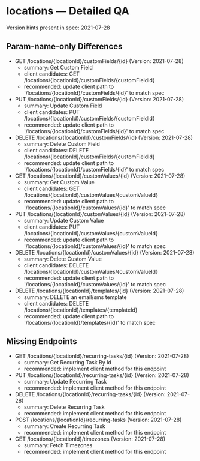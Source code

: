 # locations — Detailed QA

Version hints present in spec: 2021-07-28

## Param-name-only Differences
- GET /locations/{locationId}/customFields/{id} (Version: 2021-07-28)
  - summary: Get Custom Field
  - client candidates: GET /locations/{locationId}/customFields/{customFieldId}
  - recommended: update client path to '/locations/{locationId}/customFields/{id}' to match spec
- PUT /locations/{locationId}/customFields/{id} (Version: 2021-07-28)
  - summary: Update Custom Field
  - client candidates: PUT /locations/{locationId}/customFields/{customFieldId}
  - recommended: update client path to '/locations/{locationId}/customFields/{id}' to match spec
- DELETE /locations/{locationId}/customFields/{id} (Version: 2021-07-28)
  - summary: Delete Custom Field
  - client candidates: DELETE /locations/{locationId}/customFields/{customFieldId}
  - recommended: update client path to '/locations/{locationId}/customFields/{id}' to match spec
- GET /locations/{locationId}/customValues/{id} (Version: 2021-07-28)
  - summary: Get Custom Value
  - client candidates: GET /locations/{locationId}/customValues/{customValueId}
  - recommended: update client path to '/locations/{locationId}/customValues/{id}' to match spec
- PUT /locations/{locationId}/customValues/{id} (Version: 2021-07-28)
  - summary: Update Custom Value
  - client candidates: PUT /locations/{locationId}/customValues/{customValueId}
  - recommended: update client path to '/locations/{locationId}/customValues/{id}' to match spec
- DELETE /locations/{locationId}/customValues/{id} (Version: 2021-07-28)
  - summary: Delete Custom Value
  - client candidates: DELETE /locations/{locationId}/customValues/{customValueId}
  - recommended: update client path to '/locations/{locationId}/customValues/{id}' to match spec
- DELETE /locations/{locationId}/templates/{id} (Version: 2021-07-28)
  - summary: DELETE an email/sms template
  - client candidates: DELETE /locations/{locationId}/templates/{templateId}
  - recommended: update client path to '/locations/{locationId}/templates/{id}' to match spec

## Missing Endpoints
- GET /locations/{locationId}/recurring-tasks/{id} (Version: 2021-07-28)
  - summary: Get Recurring Task By Id
  - recommended: implement client method for this endpoint
- PUT /locations/{locationId}/recurring-tasks/{id} (Version: 2021-07-28)
  - summary: Update Recurring Task
  - recommended: implement client method for this endpoint
- DELETE /locations/{locationId}/recurring-tasks/{id} (Version: 2021-07-28)
  - summary: Delete Recurring Task
  - recommended: implement client method for this endpoint
- POST /locations/{locationId}/recurring-tasks (Version: 2021-07-28)
  - summary: Create Recurring Task
  - recommended: implement client method for this endpoint
- GET /locations/{locationId}/timezones (Version: 2021-07-28)
  - summary: Fetch Timezones
  - recommended: implement client method for this endpoint
